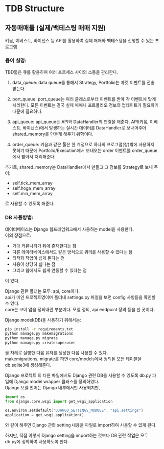 # TDB Structure

## 자동매매툴 (실제/백테스팅 매매 지원)

키움, 이베스트, 바이낸스 등 API를 활용하여 실제 매매와 백테스팅을 진행할 수 있는 프로그램


### 용어 설명:

TBD툴은 큐를 활용하여 여러 프로세스 사이의 소통을 관리한다.

1. data_queue: data queue를 통해서 Strategy, Portfolio는 마켓 이벤트를 전송 받는다.

2. port_queue: port_queue는 여러 클래스로부터 이벤트를 받아 각 이벤트에 맞게 처리한다.
               모든 이벤트는 결국 실제 매매나 포트폴리오 정보의 업데이트가 필요하기 때문에 필요하다.

3. api_queue: api_queue는 API와 DataHandler의 연결을 해준다. API(키움, 이베스트, 바이낸스)에서 발생하는 실시간 데이터를
              DataHandler로 보내어주어 shared_memory를 만들게 해주기 위함이다.

4. order_queue: 키움과 같은 툴은 한 계정으로 하나의 프로그램(창)밖에 사용하지 못하기 때문에
                Portfolio/Execution에서 보내오는 order 이벤트를 order_queue에서 받아서 처리해준다.
   

추가로, shared_memory는 DataHandler에서 만들고 그 정보를 Strategy로 보내 주어:

- self.tick_mem_array
- self.hoga_mem_array
- self.min_mem_array

로 사용할 수 있도록 해준다.


### DB 사용방법:

데이터베이스는 Django 웹프레임워크에서 사용하는 model을 사용한다.  
이의 장점으로:

- 거대 커뮤니티가 뒤에 존재한다는 점
- 다른 데이터베이스에서도 같은 방식으로 쿼리를 사용할 수 있다는 점
- 최적화 작업이 쉽게 된다는 점
- 사용이 상당히 쉽다는 점
- 그리고 웹에서도 쉽게 연동할 수 있다는 점

이 있다.

Django 관련 폴더는 모두: api, core이다.  
api가 메인 프로젝트명이며 폴더내 settings.py 파일을 보면 config 사항들을 확인할 수 있다.  
core는 코어 앱을 정의내린 부분이다. 모델 정의, api endpoint 정의 등을 한 곳이다.

Django model(DB)을 사용하기 위해서는:

```bash
pip install -r requirements.txt
python manage.py makemigrations
python manage.py migrate
python manage.py createsuperuser
```

을 차례로 실행한 다음 유저를 생성한 다음 사용할 수 있다.  
makemigrations, migrate를 하면 core/models에서 정의된 모든 테이블을 db.sqlite3에 생성해준다.

Django 프로젝트 외 다른 파일에서도 Django 관련 DB를 사용할 수 있도록 db.py 파일에 Django model wrapper 클래스를 정의하였다.  
Django 모델 언어는 Django 내부에서만 사용되지만,

```python
import os
from django.core.wsgi import get_wsgi_application

os.environ.setdefault("DJANGO_SETTINGS_MODULE", "api.settings")
application = get_wsgi_application()
```

와 같이 해주면 Django 관련 setting 내용을 파일로 import하여 사용할 수 있게 된다.

하지만, 직접 이렇게 Django setting을 import하는 것보다 DB 관련 작업은 모두 db.py에 정의하여 사용하도록 한다.